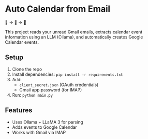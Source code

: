# Auto Calendar from Email

📧 → 🧠 → 📅

This project reads your unread Gmail emails, extracts calendar event information using an LLM (Ollama), and automatically creates Google Calendar events.

## Setup

1. Clone the repo
2. Install dependencies: `pip install -r requirements.txt`
3. Add:
   - `client_secret.json` (OAuth credentials)
   - Gmail app password (for IMAP)
4. Run: `python main.py`

## Features

- Uses Ollama + LLaMA 3 for parsing
- Adds events to Google Calendar
- Works with Gmail via IMAP